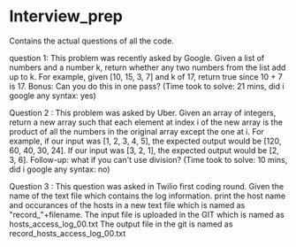 # Interview_prep
Contains the actual questions of all the code.

question 1:
This problem was recently asked by Google.
Given a list of numbers and a number k, return whether any two numbers from the list add up to k.
For example, given [10, 15, 3, 7] and k of 17, return true since 10 + 7 is 17.
Bonus: Can you do this in one pass?
(Time took to solve: 21 mins, did i google any syntax: yes) 

Question 2 :
This problem was asked by Uber.
Given an array of integers, return a new array such that each element at index i of the new array is the product of all the numbers in the original array except the one at i.
For example, if our input was [1, 2, 3, 4, 5], the expected output would be [120, 60, 40, 30, 24]. If our input was [3, 2, 1], the expected output would be [2, 3, 6].
Follow-up: what if you can't use division?
(Time took to solve: 10 mins, did i google any syntax: no) 

Question 3 :
This question was asked in Twilio first coding round.
Given the name of the text file which contains the log information. print the host name and occurances of the hosts in a new text file which is named as "record_"+filename.
The input file is uploaded in the GIT which is named as hosts_access_log_00.txt
The output file in the git is named as record_hosts_access_log_00.txt

